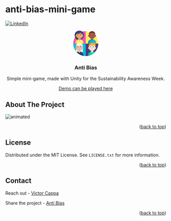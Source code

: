 # anti-bias-mini-game

<div id="top"></div>

[![LinkedIn][linkedin-shield]][linkedin-url]



<!-- PROJECT LOGO -->

<div align="center">
  <a href="https://github.com/victorcappa/anti-bias-mini-game">
    <img src="logo.png" alt="Logo" width="80" height="80">
  </a>

<h3 align="center">Anti Bias</h3>

  <p align="center">
Simple mini-game, made with Unity for the Sustainability Awareness Week.
    <br />

  </p>
 
 
 <a href="https://victorcappa.itch.io/anti-bias-mini-game" target="_blank">Demo can be played here<a/>
 
</div>



<!-- ABOUT THE PROJECT -->
## About The Project

 
<p align="left">
 
  <img src="https://user-images.githubusercontent.com/40408965/175431283-6560292b-ca7a-494d-b1f5-acbfb7df0317.gif" alt="animated" />


</p>


<p align="right">(<a href="#top">back to top</a>)</p>


<!-- LICENSE -->
## License

Distributed under the MIT License. See `LICENSE.txt` for more information.

<p align="right">(<a href="#top">back to top</a>)</p>



<!-- CONTACT -->
## Contact

Reach out - <a href = "mailto: cappacurta@gmail.com.com">Victor Cappa</a>


Share the project - [Anti Bias](https://github.com/victorcappa/anti-bias-mini-game)

<p align="right">(<a href="#top">back to top</a>)</p>

[linkedin-shield]: https://img.shields.io/badge/-LinkedIn-black.svg?style=for-the-badge&logo=linkedin&colorB=555
[linkedin-url]: https://www.linkedin.com/in/victor-cappa-50839788/
